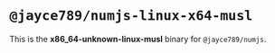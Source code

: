 # `@jayce789/numjs-linux-x64-musl`

This is the **x86_64-unknown-linux-musl** binary for `@jayce789/numjs`.

